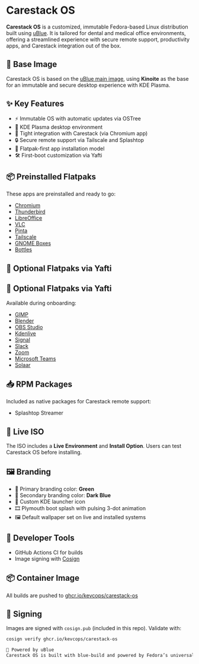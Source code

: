 # Carestack OS

**Carestack OS** is a customized, immutable Fedora-based Linux distribution built using [uBlue](https://blue-build.org). It is tailored for dental and medical office environments, offering a streamlined experience with secure remote support, productivity apps, and Carestack integration out of the box.

## 🧱 Base Image

Carestack OS is based on the [uBlue main image](https://blue-build.org/images/ublue-main/), using **Kinoite** as the base for an immutable and secure desktop experience with KDE Plasma.

## ✨ Key Features

- ⚡ Immutable OS with automatic updates via OSTree
- 🎨 KDE Plasma desktop environment
- 🦷 Tight integration with Carestack (via Chromium app)
- 🔒 Secure remote support via Tailscale and Splashtop
- 🧩 Flatpak-first app installation model
- 🛠️ First-boot customization via Yafti

## 📦 Preinstalled Flatpaks

These apps are preinstalled and ready to go:

- [Chromium](https://flathub.org/apps/org.chromium.Chromium)
- [Thunderbird](https://flathub.org/apps/org.mozilla.Thunderbird)
- [LibreOffice](https://flathub.org/apps/org.libreoffice.LibreOffice)
- [VLC](https://flathub.org/apps/org.videolan.VLC)
- [Pinta](https://flathub.org/apps/com.github.PintaProject.Pinta)
- [Tailscale](https://flathub.org/apps/com.tailscale.Tailscale)
- [GNOME Boxes](https://flathub.org/apps/org.gnome.Boxes)
- [Bottles](https://flathub.org/apps/com.usebottles.bottles)

## 🧩 Optional Flatpaks via Yafti

## 🧩 Optional Flatpaks via Yafti

Available during onboarding:

- [GIMP](https://flathub.org/apps/org.gimp.GIMP)
- [Blender](https://flathub.org/apps/org.blender.Blender)
- [OBS Studio](https://flathub.org/apps/com.obsproject.Studio)
- [Kdenlive](https://flathub.org/apps/org.kde.kdenlive)
- [Signal](https://flathub.org/apps/org.signal.Signal)
- [Slack](https://flathub.org/apps/com.slack.Slack)
- [Zoom](https://flathub.org/apps/us.zoom.Zoom)
- [Microsoft Teams](https://flathub.org/apps/com.microsoft.Teams)
- [Solaar](https://flathub.org/apps/org.solaar.Solaar)

## 📥 RPM Packages

Included as native packages for Carestack remote support:

- Splashtop Streamer

## 🚀 Live ISO

The ISO includes a **Live Environment** and **Install Option**. Users can test Carestack OS before installing.

## 🖼️ Branding

- 💚 Primary branding color: **Green**
- 🔵 Secondary branding color: **Dark Blue**
- 🚀 Custom KDE launcher icon
- 🎞️ Plymouth boot splash with pulsing 3-dot animation
- 🖼️ Default wallpaper set on live and installed systems

## 🧰 Developer Tools

- GitHub Actions CI for builds
- Image signing with [Cosign](https://docs.sigstore.dev/cosign/overview)

## 📦 Container Image

All builds are pushed to [ghcr.io/kevcops/carestack-os](https://github.com/kevcops/carestack-os/pkgs/container/carestack-os)

## 🔐 Signing

Images are signed with `cosign.pub` (included in this repo). Validate with:

```bash
cosign verify ghcr.io/kevcops/carestack-os

💙 Powered by uBlue
Carestack OS is built with blue-build and powered by Fedora’s universal base image technology.